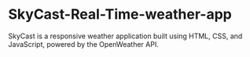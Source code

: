 # SkyCast-Real-Time-weather-app
SkyCast is a responsive weather application built using HTML, CSS, and JavaScript, powered by the OpenWeather API.
